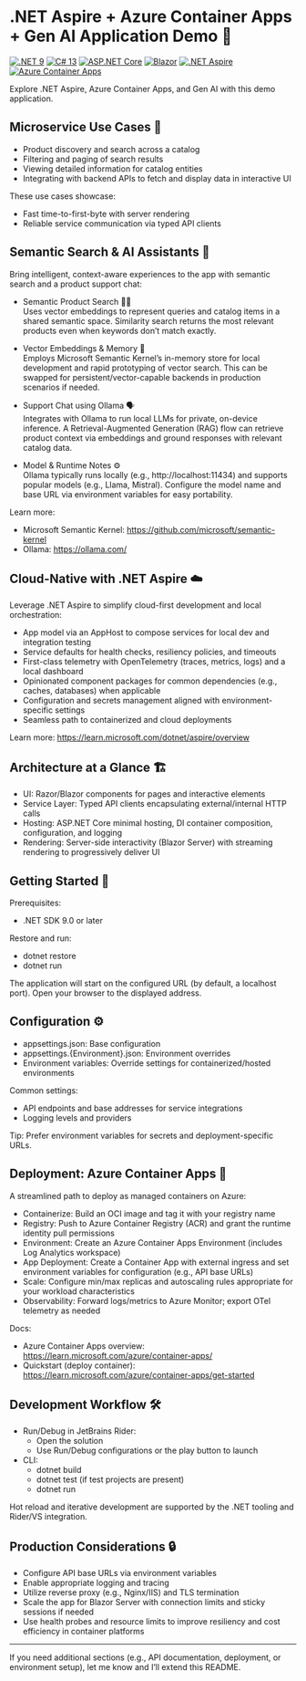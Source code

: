 ﻿# .NET Aspire + Azure Container Apps + Gen AI Application Demo 🚀

[![.NET 9](https://img.shields.io/badge/.NET-9.0-512BD4?logo=dotnet&logoColor=white)](https://dotnet.microsoft.com/)
[![C# 13](https://img.shields.io/badge/C%23-13.0-239120?logo=csharp&logoColor=white)](https://learn.microsoft.com/dotnet/csharp/)
[![ASP.NET Core](https://img.shields.io/badge/ASP.NET%20Core-9.0-5C2D91?logo=dotnet&logoColor=white)](https://learn.microsoft.com/aspnet/core/)
[![Blazor](https://img.shields.io/badge/Blazor-Server-5C2D91?logo=dotnet&logoColor=white)](https://learn.microsoft.com/aspnet/core/blazor/)
[![.NET Aspire](https://img.shields.io/badge/.NET%20Aspire-Cloud%20Native-512BD4?logo=dotnet&logoColor=white)](https://learn.microsoft.com/dotnet/aspire/overview)
[![Azure Container Apps](https://img.shields.io/badge/Azure-Container%20Apps-0078D4?logo=microsoftazure&logoColor=white)](https://learn.microsoft.com/azure/container-apps/)

Explore .NET Aspire, Azure Container Apps, and Gen AI with this demo application.

## Microservice Use Cases 🔎

- Product discovery and search across a catalog
- Filtering and paging of search results
- Viewing detailed information for catalog entities
- Integrating with backend APIs to fetch and display data in interactive UI

These use cases showcase:
- Fast time-to-first-byte with server rendering
- Reliable service communication via typed API clients

## Semantic Search & AI Assistants 🤖

Bring intelligent, context-aware experiences to the app with semantic search and a product support chat:

- Semantic Product Search 🔎🧠  
  Uses vector embeddings to represent queries and catalog items in a shared semantic space. Similarity search returns the most relevant products even when keywords don’t match exactly.

- Vector Embeddings & Memory 💾  
  Employs Microsoft Semantic Kernel’s in-memory store for local development and rapid prototyping of vector search. This can be swapped for persistent/vector-capable backends in production scenarios if needed.

- Support Chat using Ollama 🗣️  
  Integrates with Ollama to run local LLMs for private, on-device inference. A Retrieval-Augmented Generation (RAG) flow can retrieve product context via embeddings and ground responses with relevant catalog data.

- Model & Runtime Notes ⚙️  
  Ollama typically runs locally (e.g., http://localhost:11434) and supports popular models (e.g., Llama, Mistral). Configure the model name and base URL via environment variables for easy portability.

Learn more:  
- Microsoft Semantic Kernel: https://github.com/microsoft/semantic-kernel  
- Ollama: https://ollama.com/

## Cloud-Native with .NET Aspire ☁️

Leverage .NET Aspire to simplify cloud-first development and local orchestration:
- App model via an AppHost to compose services for local dev and integration testing
- Service defaults for health checks, resiliency policies, and timeouts
- First-class telemetry with OpenTelemetry (traces, metrics, logs) and a local dashboard
- Opinionated component packages for common dependencies (e.g., caches, databases) when applicable
- Configuration and secrets management aligned with environment-specific settings
- Seamless path to containerized and cloud deployments

Learn more: https://learn.microsoft.com/dotnet/aspire/overview

## Architecture at a Glance 🏗️

- UI: Razor/Blazor components for pages and interactive elements
- Service Layer: Typed API clients encapsulating external/internal HTTP calls
- Hosting: ASP.NET Core minimal hosting, DI container composition, configuration, and logging
- Rendering: Server-side interactivity (Blazor Server) with streaming rendering to progressively deliver UI

## Getting Started 🏁

Prerequisites:
- .NET SDK 9.0 or later

Restore and run:
- dotnet restore
- dotnet run

The application will start on the configured URL (by default, a localhost port). Open your browser to the displayed address.

## Configuration ⚙️

- appsettings.json: Base configuration
- appsettings.{Environment}.json: Environment overrides
- Environment variables: Override settings for containerized/hosted environments

Common settings:
- API endpoints and base addresses for service integrations
- Logging levels and providers

Tip: Prefer environment variables for secrets and deployment-specific URLs.

## Deployment: Azure Container Apps 🚢

A streamlined path to deploy as managed containers on Azure:
- Containerize: Build an OCI image and tag it with your registry name
- Registry: Push to Azure Container Registry (ACR) and grant the runtime identity pull permissions
- Environment: Create an Azure Container Apps Environment (includes Log Analytics workspace)
- App Deployment: Create a Container App with external ingress and set environment variables for configuration (e.g., API base URLs)
- Scale: Configure min/max replicas and autoscaling rules appropriate for your workload characteristics
- Observability: Forward logs/metrics to Azure Monitor; export OTel telemetry as needed

Docs:
- Azure Container Apps overview: https://learn.microsoft.com/azure/container-apps/
- Quickstart (deploy container): https://learn.microsoft.com/azure/container-apps/get-started

## Development Workflow 🛠️

- Run/Debug in JetBrains Rider:
  - Open the solution
  - Use Run/Debug configurations or the play button to launch
- CLI:
  - dotnet build
  - dotnet test (if test projects are present)
  - dotnet run

Hot reload and iterative development are supported by the .NET tooling and Rider/VS integration.

## Production Considerations 🔒

- Configure API base URLs via environment variables
- Enable appropriate logging and tracing
- Utilize reverse proxy (e.g., Nginx/IIS) and TLS termination
- Scale the app for Blazor Server with connection limits and sticky sessions if needed
- Use health probes and resource limits to improve resiliency and cost efficiency in container platforms

---

If you need additional sections (e.g., API documentation, deployment, or environment setup), let me know and I’ll extend this README.
